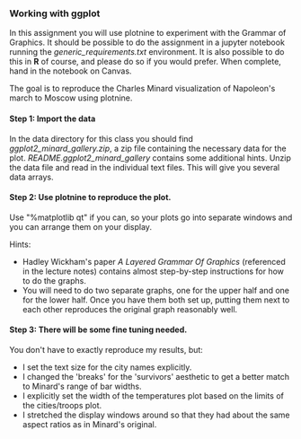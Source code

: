 ### Working with ggplot

In this assignment you will use plotnine to experiment with the
Grammar of Graphics.  It should be possible to do the assignment in a
jupyter notebook running the *generic_requirements.txt* environment.
It is also possible to do this in **R** of course, and please do so if
you would prefer.  When complete, hand in the notebook on Canvas.


The goal is to reproduce the Charles Minard visualization of Napoleon's march to Moscow using plotnine.



#### Step 1: Import the data

In the data directory for this class you should find *ggplot2_minard_gallery.zip*, a zip file containing
the necessary data for the plot.  *README.ggplot2_minard_gallery* contains some additional hints.  Unzip
the data file and read in the individual text files.  This will give you several data arrays.



#### Step 2: Use plotnine to reproduce the plot.

Use "%matplotlib qt" if you can, so your plots go into separate windows and you can arrange them on your
display.


Hints:
* Hadley Wickham's paper *A Layered Grammar Of Graphics* (referenced in the lecture notes) contains almost
step-by-step instructions for how to do the graphs.
* You will need to do two separate graphs, one for the upper half and one for the lower half.  Once you have
them both set up, putting them next to each other reproduces the original graph reasonably well.



#### Step 3: There will be some fine tuning needed.

You don't have to exactly reproduce my results, but:
* I set the text size for the city names explicitly.
* I changed the 'breaks' for the 'survivors' aesthetic to get a better match to Minard's range of bar widths.
* I explicitly set the width of the temperatures plot based on the limits of the cities/troops plot.
* I stretched the display windows around so that they had about the same aspect ratios as in Minard's original.
